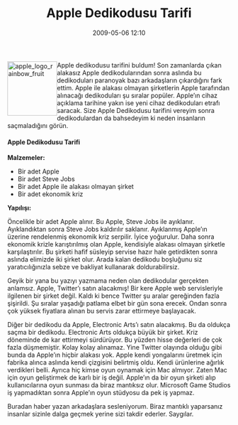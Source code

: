 ﻿---
layout: post
title: Apple Dedikodusu Tarifi
date: 2009-05-06 12:10
comments: true
categories: []
---
<p><img style="border-bottom: 0px; border-left: 0px; display: inline; margin-left: 0px; border-top: 0px; margin-right: 0px; border-right: 0px" title="apple_logo_rainbow_fruit" border="0" alt="apple_logo_rainbow_fruit" align="left" src="http://onurbaykal.com.tr/wp-content/uploads/2009/05/apple-logo-rainbow-fruit.jpg" width="112" height="122" /> Apple dedikodusu tarifini buldum! Son zamanlarda çıkan alakasız Apple dedikodularından sonra aslında bu dedikoduları paranoyak bazı arkadaşların çıkardığını fark ettim. Apple ile alakası olmayan şirketlerin Apple tarafından alınacağı dedikoduları şu sıralar popüler. Apple’ın cihaz açıklama tarihine yakın ise yeni cihaz dedikoduları etrafı saracak. Size Apple Dedikodusu tarifini vereyim sonra dedikodulardan da bahsedeyim ki neden insanların saçmaladığını görün. </p> <!--more-->  <h4>Apple Dedikodusu Tarifi</h4>  <p><strong>Malzemeler:</strong></p>  <ul>   <li>Bir adet Apple</li>    <li>Bir adet Steve Jobs</li>    <li>Bir adet Apple ile alakası olmayan şirket</li>    <li>Bir adet ekonomik kriz</li> </ul>  <p><strong>Yapılışı:</strong></p>  <p>Öncelikle bir adet Apple alınır. Bu Apple, Steve Jobs ile ayıklanır. Ayıklandıktan sonra Steve Jobs kaldırılır saklanır. Ayıklanmış Apple’ın üzerine rendelenmiş ekonomik kriz serpilir. İyice yoğurulur. Daha sonra ekonomik krizle karıştırılmış olan Apple, kendisiyle alakası olmayan şirketle karşılaştırılır. Bu şirketi hafif süsleyip servise hazır hale getirdikten sonra aslında elimizde iki şirket olur. Arada kalan dedikodu boşluğunu siz yaratıcılığınızla sebze ve bakliyat kullanarak doldurabilirsiz.</p>  <p>Geyik bir yana bu yazıyı yazmama neden olan dedikodular gerçekten anlamsız. Apple, Twitter’ı satın alacakmış! Bir kere Apple web servisleriyle ilgilenen bir şirket değil. Kaldı ki bence Twitter şu aralar gereğinden fazla şişirildi. Şu sıralar yaşadığı patlama elbet bir gün sona erecek. Ondan sonra çok yüksek fiyatlara alınan bu servis zarar ettirmeye başlayacak.</p>  <p>Diğer bir dedikodu da Apple, Electronic Arts’ı satın alacakmış. Bu da oldukça saçma bir dedikodu. Electronic Arts oldukça büyük bir şirket. Kriz döneminde de kar ettirmeyi sürdürüyor. Bu yüzden hisse değerleri de çok fazla düşmemiştir. Kolay kolay alınamaz. Yine Twitter olayında olduğu gibi bunda da Apple’ın hiçbir alakası yok. Apple kendi yongalarını üretmek için fabrika alınca aslında kendi çizgisini belirtmiş oldu. Kendi ürünlerine ağırlık verdikleri belli. Ayrıca hiç kimse oyun oynamak için Mac almıyor. Zaten Mac için oyun geliştirmek de karlı bir iş değil. Apple’ın da bir oyun şirketi alıp kullanıcılarına oyun sunması da biraz mantıksız olur. Microsoft Game Studios iş yapmadıktan sonra Apple’ın oyun stüdyosu da pek iş yapmaz.</p>  <p>Buradan haber yazan arkadaşlara sesleniyorum. Biraz mantıklı yaparsanız insanlar sizinle dalga geçmek yerine sizi takdir ederler. Saygılar.</p>
